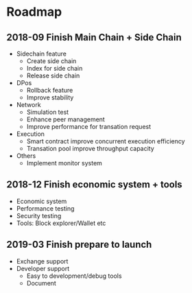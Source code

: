 # Roadmap

## 2018-09 Finish Main Chain + Side Chain

* Sidechain feature
  * Create side chain
  * Index for side chain
  * Release side chain
* DPos
  * Rollback feature
  * Improve stability
* Network
  * Simulation test
  * Enhance peer management
  * Improve performance for transation request
* Execution
  * Smart contract improve concurrent execution efficiency
  * Transation pool improve throughput capacity
* Others
  * Implement monitor system

## 2018-12 Finish economic system + tools

* Economic system
* Performance testing
* Security testing
* Tools: Block explorer/Wallet etc

## 2019-03 Finish prepare to launch

* Exchange support
* Developer support
  * Easy to development/debug tools
  * Document

